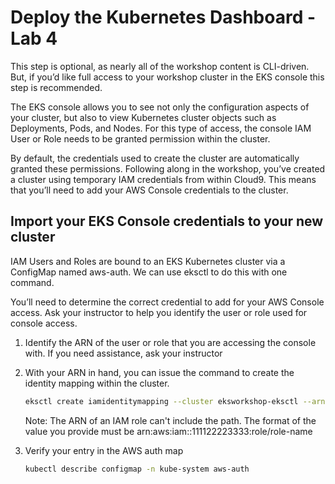 # Deploy the Kubernetes Dashboard - Lab 4

This step is optional, as nearly all of the workshop content is CLI-driven. But, if you’d like full access to your workshop cluster in the EKS console this step is recommended.

The EKS console allows you to see not only the configuration aspects of your cluster, but also to view Kubernetes cluster objects such as Deployments, Pods, and Nodes. For this type of access, the console IAM User or Role needs to be granted permission within the cluster.

By default, the credentials used to create the cluster are automatically granted these permissions. Following along in the workshop, you’ve created a cluster using temporary IAM credentials from within Cloud9. This means that you’ll need to add your AWS Console credentials to the cluster.

## Import your EKS Console credentials to your new cluster

IAM Users and Roles are bound to an EKS Kubernetes cluster via a ConfigMap named aws-auth. We can use eksctl to do this with one command.

You’ll need to determine the correct credential to add for your AWS Console access. Ask your instructor to help you identify the user or role used for console access.

1. Identify the ARN of the user or role that you are accessing the console with. If you need assistance, ask your instructor

2. With your ARN in hand, you can issue the command to create the identity mapping within the cluster.

    ```bash
    eksctl create iamidentitymapping --cluster eksworkshop-eksctl --arn ${rolearn} --group system:masters --username admin
    ```
    Note: The ARN of an IAM role can't include the path. The format of the value you provide must be arn:aws:iam::111122223333:role/role-name

2. Verify your entry in the AWS auth map

    ```bash
    kubectl describe configmap -n kube-system aws-auth
    ```
